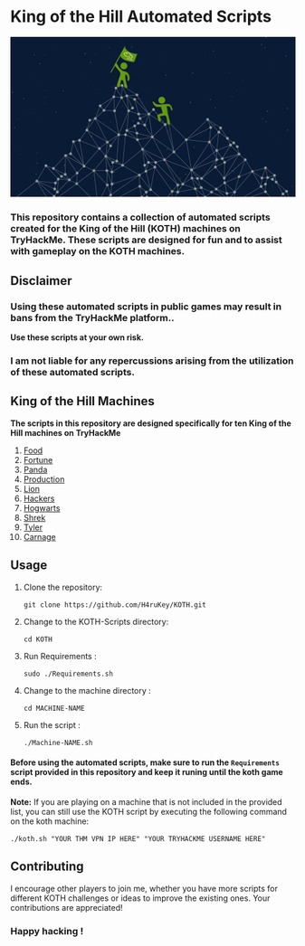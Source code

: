 # King of the Hill Automated Scripts

![banner](img/koth.png)

### This repository contains a collection of automated scripts created for the King of the Hill (KOTH) machines on TryHackMe. These scripts are designed for fun and to assist with gameplay on the KOTH machines.

## Disclaimer

### Using these automated scripts in public games may result in bans from the TryHackMe platform..

**Use these scripts at your own risk.**

### I am not liable for any repercussions arising from the utilization of these automated scripts.

## King of the Hill Machines

**The scripts in this repository are designed specifically for ten King of the Hill machines on TryHackMe**

1.  [Food](https://github.com/H4ruKey/KOTH/tree/main/Food)
2.  [Fortune](https://github.com/H4ruKey/KOTH/tree/main/Fortune)
3.  [Panda](https://github.com/H4ruKey/KOTH/tree/main/Panda)
4.  [Production](https://github.com/H4ruKey/KOTH/tree/main/Production)
5.  [Lion](https://github.com/H4ruKey/KOTH/tree/main/Lion)
6.  [Hackers](https://github.com/H4ruKey/KOTH/tree/main/Hackers)
7.  [Hogwarts](https://github.com/H4ruKey/KOTH/tree/main/Hogwarts)
8.  [Shrek](https://github.com/H4ruKey/KOTH/tree/main/Shrek)
9.  [Tyler](https://github.com/H4ruKey/KOTH/tree/main/Tyler)
10. [Carnage](https://github.com/H4ruKey/KOTH/tree/main/Carnage)

## Usage

1. Clone the repository:
    
       git clone https://github.com/H4ruKey/KOTH.git

2. Change to the KOTH-Scripts directory:
       
       cd KOTH

3. Run Requirements :
    
       sudo ./Requirements.sh 

4. Change to the machine directory :
       
       cd MACHINE-NAME

5. Run the script :
 
       ./Machine-NAME.sh

   
#### Before using the automated scripts, make sure to run the `Requirements` script provided in this repository and keep it runing until the koth game ends. 

**Note:** If you are playing on a machine that is not included in the provided list, you can still use the KOTH script by executing the following command on the koth machine:

    ./koth.sh "YOUR THM VPN IP HERE" "YOUR TRYHACKME USERNAME HERE"

## Contributing

I encourage other players to join me, whether you have more scripts for different KOTH challenges or ideas to improve the existing ones. Your contributions are appreciated!

### Happy hacking !
